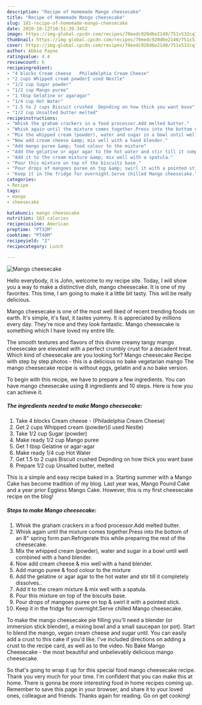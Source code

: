 ```yaml
---
description: "Recipe of Homemade Mango cheesecake"
title: "Recipe of Homemade Mango cheesecake"
slug: 181-recipe-of-homemade-mango-cheesecake
date: 2020-10-12T10:51:39.345Z
image: https://img-global.cpcdn.com/recipes/70eedc920d6e2140/751x532cq70/mango-cheesecake-recipe-main-photo.jpg
thumbnail: https://img-global.cpcdn.com/recipes/70eedc920d6e2140/751x532cq70/mango-cheesecake-recipe-main-photo.jpg
cover: https://img-global.cpcdn.com/recipes/70eedc920d6e2140/751x532cq70/mango-cheesecake-recipe-main-photo.jpg
author: Abbie Payne
ratingvalue: 4.4
reviewcount: 6
recipeingredient:
- "4 blocks Cream cheese   Philadelphia Cream Cheese"
- "2 cups Whipped cream powderI used Nestle"
- "1/2 cup Sugar powder"
- "1/2 cup Mango puree"
- "1 tbsp Gelatine or agaragar"
- "1/4 cup Hot Water"
- "1.5 to 2 cups Biscuit crushed  Depnding on how thick you want base"
- "1/2 cup Unsalted butter melted"
recipeinstructions:
- "Whisk the graham crackers in a food processor.Add melted butter."
- "Whisk again until the mixture comes together.Press into the bottom of an 8&#34; spring form pan.Refrigerate this while preparing the rest of the cheesecake."
- "Mix the whipped cream (powder), water and sugar in a bowl until well combined with a hand blender."
- "Now add cream cheese &amp; mix well with a hand blender."
- "Add mango puree &amp; food colour to the mixture"
- "Add the gelatine or agar agar to the hot water and stir till it completely dissolves.."
- "Add it to the cream mixture &amp; mix well with a spatula."
- "Pour this mixture on top of the biscuits base."
- "Pour drops of mangoes puree on top &amp; swirl it with a pointed stick."
- "Keep it in the fridge for overnight.Serve chilled Mango cheesecake."
categories:
- Recipe
tags:
- mango
- cheesecake

katakunci: mango cheesecake 
nutrition: 163 calories
recipecuisine: American
preptime: "PT32M"
cooktime: "PT40M"
recipeyield: "2"
recipecategory: Lunch

---
```



![Mango cheesecake](https://img-global.cpcdn.com/recipes/70eedc920d6e2140/751x532cq70/mango-cheesecake-recipe-main-photo.jpg)

Hello everybody, it is John, welcome to my recipe site. Today, I will show you a way to make a distinctive dish, mango cheesecake. It is one of my favorites. This time, I am going to make it a little bit tasty. This will be really delicious.

Mango cheesecake is one of the most well liked of recent trending foods on earth. It's simple, it's fast, it tastes yummy. It is appreciated by millions every day. They're nice and they look fantastic. Mango cheesecake is something which I have loved my entire life.

The smooth textures and flavors of this divine creamy tangy mango cheesecake are elevated with a perfect crumbly crust for a decadent treat. Which kind of cheesecake are you looking for? Mango cheesecake Recipe with step by step photos - this is a delicious no bake vegetarian mango The mango cheesecake recipe is without eggs, gelatin and a no bake version.


To begin with this recipe, we have to prepare a few ingredients. You can have mango cheesecake using 8 ingredients and 10 steps. Here is how you can achieve it.

<!--inarticleads1-->

##### The ingredients needed to make Mango cheesecake:

1. Take 4 blocks Cream cheese -  (Philadelphia Cream Cheese)
1. Get 2 cups Whipped cream (powder)(I used Nestle)
1. Take 1/2 cup Sugar (powder)
1. Make ready 1/2 cup Mango puree
1. Get 1 tbsp Gelatine or agar-agar
1. Make ready 1/4 cup Hot Water
1. Get 1.5 to 2 cups Biscuit crushed  Depnding on how thick you want base
1. Prepare 1/2 cup Unsalted butter, melted


This is a simple and easy recipe baked in a. Starting summer with a Mango Cake has become tradition of my blog. Last year was, Mango Pound Cake and a year prior Eggless Mango Cake. However, this is my first cheesecake recipe on the blog! 

<!--inarticleads2-->

##### Steps to make Mango cheesecake:

1. Whisk the graham crackers in a food processor.Add melted butter.
1. Whisk again until the mixture comes together.Press into the bottom of an 8&#34; spring form pan.Refrigerate this while preparing the rest of the cheesecake.
1. Mix the whipped cream (powder), water and sugar in a bowl until well combined with a hand blender.
1. Now add cream cheese &amp; mix well with a hand blender.
1. Add mango puree &amp; food colour to the mixture
1. Add the gelatine or agar agar to the hot water and stir till it completely dissolves..
1. Add it to the cream mixture &amp; mix well with a spatula.
1. Pour this mixture on top of the biscuits base.
1. Pour drops of mangoes puree on top &amp; swirl it with a pointed stick.
1. Keep it in the fridge for overnight.Serve chilled Mango cheesecake.


To make the mango cheesecake pie filling you&#39;ll need a blender (or immersion stick blender), a mixing bowl and a small saucepan (or pot). Start to blend the mango, vegan cream cheese and sugar until. You can easily add a crust to this cake if you&#39;d like. I&#39;ve included directions on adding a crust to the recipe card, as well as to the video. No Bake Mango Cheesecake - the most beautiful and unbelievably delicious mango cheesecake. 

So that's going to wrap it up for this special food mango cheesecake recipe. Thank you very much for your time. I'm confident that you can make this at home. There is gonna be more interesting food in home recipes coming up. Remember to save this page in your browser, and share it to your loved ones, colleague and friends. Thanks again for reading. Go on get cooking!
